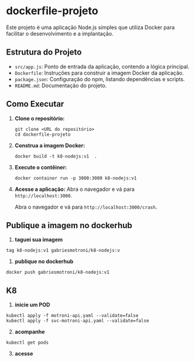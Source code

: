 # dockerfile-projeto

Este projeto é uma aplicação Node.js simples que utiliza Docker para facilitar o desenvolvimento e a implantação.

## Estrutura do Projeto

- `src/app.js`: Ponto de entrada da aplicação, contendo a lógica principal.
- `Dockerfile`: Instruções para construir a imagem Docker da aplicação.
- `package.json`: Configuração do npm, listando dependências e scripts.
- `README.md`: Documentação do projeto.

## Como Executar

1. **Clone o repositório:**

   ```docker
   git clone <URL do repositório>
   cd dockerfile-projeto
   ```

2. **Construa a imagem Docker:**

   ```docker
   docker build -t k8-nodejs:v1  .
   ```

3. **Execute o contêiner:**

   ```docker
   docker container run -p 3000:3000 k8-nodejs:v1
   ```

4. **Acesse a aplicação:**
   Abra o navegador e vá para `http://localhost:3000`.

   Abra o navegador e vá para `http://localhost:3000/crash`.

## Publique a imagem no dockerhub

1. **taguei sua imagem**

```docker
tag k8-nodejs:v1 gabriesmotroni/k8-nodejs:v
```

1. **publique no dockerhub**

```docker
docker push gabriesmotroni/k8-nodejs:v1
```

## K8

1. **inicie um POD**

```docker
kubectl apply -f motroni-api.yaml --validate=false
kubectl apply -f svc-motroni-api.yaml --validate=false
```

2. **acompanhe**

```docker
kubectl get pods
```

3. **acesse**

```docker
